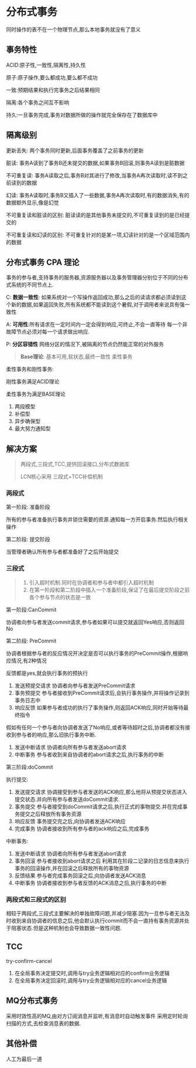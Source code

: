 # 分布式事务

同时操作的表不在一个物理节点,那么本地事务就没有了意义

## 事务特性

ACID:原子性,一致性,隔离性,持久性

原子:原子操作,要么都成功,要么都不成功

一致:预期结果和执行完事务之后结果相同

隔离:各个事务之间互不影响

持久:一旦事务完成,事务对数据所做的操作就完全保存在了数据库中

## 隔离级别

更新丢失:	两个事务同时更新,后面事务覆盖了之前事务的更新

脏读:	事务A读到了事务B还未提交的数据,如果事务B回滚,则事务A读到是脏数据

不可重复读:	事务A读取之后,事务B对其进行了修改,当事务A再次读取时,读不到之前读到的数据

幻读:	事务A读取时,事务B又插入了一些数据,事务A再次读取时,有的数据消失,有的数据额外显示,像是幻觉



不可重复读和脏读的区别:	脏读读的是其他事务未提交的,不可重复读到的是已经提交的

不可重复读和幻读的区别:	不可重复针对的是某一项,幻读针对的是一个区域范围内的数据

## 分布式事务 CPA 理论

事务的参与者,支持事务的服务器,资源服务器以及事务管理器分别位于不同的分布式系统的不同节点上.

C: **数据一致性**:  如果系统对一个写操作返回成功,那么之后的读请求都必须读到这个新的数据,如果返回失败,所有系统都不能读到这个暑假,对于调用者来说具有强一致性

A: **可用性**:所有请求在一定时间内一定会得到响应,可终止,不会一直等待  每一个非故障节点必须对每一个请求做出响应.

P: **分区容错性**  网络分区的情况下,被隔离的节点仍然能正常的对外服务

> **Base理论**: 基本可用,软状态,最终一致性    柔性事务

柔性事务和刚性事务:

刚性事务满足ACID理论

柔性事务为满足BASE理论

1. 两段模型
2. 补偿型
3. 异步确保型
4. 最大努力通知型

## 解决方案

> 两段式,三段式,TCC,提供回滚接口,分布式数据库
>
> LCN核心采用 三段式+TCC补偿机制

### 两段式

第一阶段: 准备阶段

所有的参与者准备执行事务并锁住需要的资源.通知每一方开启事务.然后执行相关操作

第二阶段: 提交阶段

当管理者确认所有参与者都准备好了之后开始提交

### 三段式

> 1. 引入超时机制.同时在协调者和参与者中都引入超时机制
> 2. 在第一阶段和第二阶段中插入一个准备阶段,保证了在最后提交阶段之前各个参与节点的状态是一致

第一阶段:CanCommit

协调者向参与者发送commit请求,参与者如果可以提交就返回Yes响应,否则返回No

第二阶段: PreCommit

协调者根据参与者的反应情况开决定是否可以执行事务的PreCommit操作,根据响应情况,有2种情况

反馈都是yes,就会执行事务的预执行

1. 发送预提交请求 协调者向参与者发送PreCommit请求
2. 事务预提交 参与者接收到PreCommit请求后,会执行事务操作,并将操作记录到事务日志中
3. 响应反馈 如果参与者成功的执行了事务操作,则返回ACK响应,同时开始等待最终指令

假如有任何一个参与者向协调者发送了No响应,或者等待超时之后,协调者都没有接收到参与者的响应,那么旧执行事务中断.

1. 发送中断请求 协调者向所有参与者发送abort请求
2. 中断事务 参与者收到来自协调者的abort请求之后,执行事务的中断

第三阶段:doCommit

执行提交:

1. 发送提交请求 协调接受到参与者发送的ACK响应,那么他将从预提交状态进入提交状态.并向所有参与者发送doCommit请求.
2. 事务提交 参与者接受到doCommit请求之后,执行正式的事物提交.并在完成事务提交之后释放所有事务资源
3. 响应反馈 事务提交完之后,向协调者发送ACK响应
4. 完成事务 协调者接收到所有参与者的ack响应之后,完成事务

中断事务:

1. 发送中断请求 协调者向所有参与者发送abort请求
2. 事务回滚 参与者接收到abort请求之后 利用其在阶段二记录的日志信息来执行事务的回滚操作,并在回滚之后释放所有的事物资源
3. 反馈结果 参与者完成事务回滚之后,向协调者发送ACK消息
4. 中断事务 协调者接收到参与者反馈的ACK消息之后,执行事务的中断

### 两段式和三段式的区别

相较于两段式,三段式主要解决的单独故障问题,并减少阻塞.因为一旦参与者无法及时收到来自协调者的信息之后,他会默认执行commit而不会一直持有事务资源并处于阻塞状态.但是这种机制也会导致数据一致性问题.

## TCC

try-confirm-cancel

1. 在全局事务决定提交时,调用与try业务逻辑相对应的confirm业务逻辑
2. 在全局事务决定回滚时,调用与try业务逻辑相对应的cancel业务逻辑



## MQ分布式事务

采用时效性高的MQ,由对方订阅消息并监听,有消息时自动触发事件 采用定时轮询扫描的方式,去检查消息表的数据.

## 其他补偿



人工为最后一道







